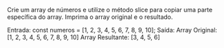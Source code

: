 Crie um array de números e utilize o método slice para copiar uma parte específica do array. Imprima o array original e o resultado.

Entrada:
const numeros = [1, 2, 3, 4, 5, 6, 7, 8, 9, 10];
Saída:
Array Original: [1, 2, 3, 4, 5, 6, 7, 8, 9, 10]
Array Resultante: [3, 4, 5, 6]